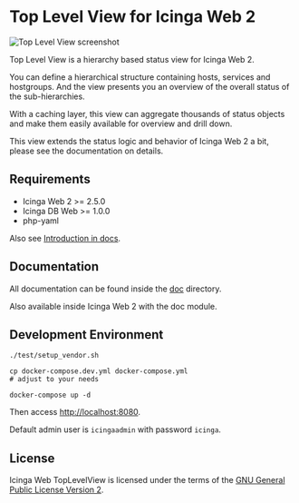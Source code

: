 Top Level View for Icinga Web 2
===============================

![Top Level View screenshot](doc/screenshots/tiles.png)

Top Level View is a hierarchy based status view for Icinga Web 2.

You can define a hierarchical structure containing hosts, services and hostgroups.
And the view presents you an overview of the overall status of the sub-hierarchies.

With a caching layer, this view can aggregate thousands of status objects and make
them easily available for overview and drill down.

This view extends the status logic and behavior of Icinga Web 2 a bit,
please see the documentation on details.

## Requirements

* Icinga Web 2 >= 2.5.0
* Icinga DB Web >= 1.0.0
* php-yaml

Also see [Introduction in docs](doc/01-Introduction.md).

## Documentation

All documentation can be found inside the [doc](doc/) directory.

Also available inside Icinga Web 2 with the doc module.

## Development Environment

    ./test/setup_vendor.sh

    cp docker-compose.dev.yml docker-compose.yml
    # adjust to your needs

    docker-compose up -d

Then access [http://localhost:8080](http://localhost:8080).

Default admin user is `icingaadmin` with password `icinga`.

## License

Icinga Web TopLevelView is licensed under the terms of the [GNU General Public License Version 2](COPYING).
